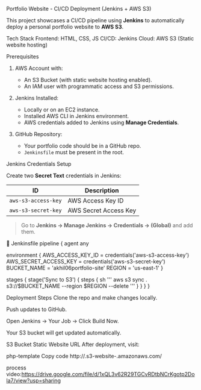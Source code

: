 Portfolio Website - CI/CD Deployment (Jenkins + AWS S3)

This project showcases a CI/CD pipeline using **Jenkins** to automatically deploy a personal portfolio website to **AWS S3**.

Tech Stack
Frontend: HTML, CSS, JS
CI/CD: Jenkins
Cloud: AWS S3 (Static website hosting)

Prerequisites

1. AWS Account with:
   - An S3 Bucket (with static website hosting enabled).
   - An IAM user with programmatic access and S3 permissions.

2. Jenkins Installed:
   - Locally or on an EC2 instance.
   - Installed AWS CLI in Jenkins environment.
   - AWS credentials added to Jenkins using **Manage Credentials**.

3. GitHub Repository:
   - Your portfolio code should be in a GitHub repo.
   - `Jenkinsfile` must be present in the root.

Jenkins Credentials Setup

Create two **Secret Text** credentials in Jenkins:

| ID                  | Description           |
| ------------------- | --------------------- |
| `aws-s3-access-key` | AWS Access Key ID     |
| `aws-s3-secret-key` | AWS Secret Access Key |

> Go to **Jenkins → Manage Jenkins → Credentials → (Global)** and add them.

📜 Jenkinsfile
pipeline {
  agent any

  environment {
    AWS_ACCESS_KEY_ID     = credentials('aws-s3-access-key')
    AWS_SECRET_ACCESS_KEY = credentials('aws-s3-secret-key')
    BUCKET_NAME           = 'akhil06portfolio-site'
    REGION                = 'us-east-1'
  }

  stages {
    stage('Sync to S3') {
      steps {
        sh '''
          aws s3 sync . s3://$BUCKET_NAME --region $REGION --delete
        '''
      }
    }
  }
}

Deployment Steps
Clone the repo and make changes locally.

Push updates to GitHub.

Open Jenkins → Your Job → Click Build Now.

Your S3 bucket will get updated automatically.

 S3 Bucket Static Website URL
After deployment, visit:

php-template
Copy code
http://<your-bucket-name>.s3-website-<region>.amazonaws.com/

process video:https://drive.google.com/file/d/1xQL3v62R29TGCvRDtbNCrKgotp2Dola7/view?usp=sharing
